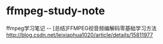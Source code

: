 # ffmpeg-study-note
ffmpeg学习笔记
-- [总结]FFMPEG视音频编解码零基础学习方法
http://blog.csdn.net/leixiaohua1020/article/details/15811977

